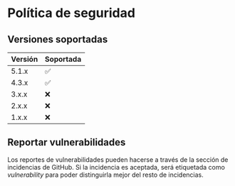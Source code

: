 # Política de seguridad

## Versiones soportadas

| Versión | Soportada          |
| ------- | ------------------ |
| 5.1.x   | :white_check_mark: |
| 4.3.x   | :white_check_mark: |
| 3.x.x   | :x:                |
| 2.x.x   | :x:                |
| 1.x.x   | :x:                |

## Reportar vulnerabilidades

Los reportes de vulnerabilidades pueden hacerse a través de la sección de incidencias de GitHub. Si la incidencia es aceptada, será etiquetada como *vulnerability* para poder distinguirla mejor del resto de incidencias.
